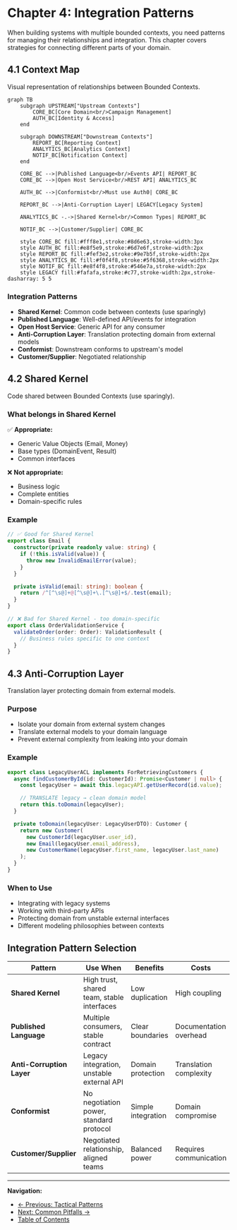 # Chapter 4: Integration Patterns

When building systems with multiple bounded contexts, you need patterns for managing their relationships and integration. This chapter covers strategies for connecting different parts of your domain.

## 4.1 Context Map

Visual representation of relationships between Bounded Contexts.

```mermaid
graph TB
    subgraph UPSTREAM["Upstream Contexts"]
        CORE_BC[Core Domain<br/>Campaign Management]
        AUTH_BC[Identity & Access]
    end

    subgraph DOWNSTREAM["Downstream Contexts"]
        REPORT_BC[Reporting Context]
        ANALYTICS_BC[Analytics Context]
        NOTIF_BC[Notification Context]
    end

    CORE_BC -->|Published Language<br/>Events API| REPORT_BC
    CORE_BC -->|Open Host Service<br/>REST API| ANALYTICS_BC

    AUTH_BC -->|Conformist<br/>Must use Auth0| CORE_BC

    REPORT_BC -->|Anti-Corruption Layer| LEGACY[Legacy System]

    ANALYTICS_BC -.->|Shared Kernel<br/>Common Types| REPORT_BC

    NOTIF_BC -->|Customer/Supplier| CORE_BC

    style CORE_BC fill:#fff8e1,stroke:#8d6e63,stroke-width:3px
    style AUTH_BC fill:#e8f5e9,stroke:#6d7e6f,stroke-width:2px
    style REPORT_BC fill:#fef3e2,stroke:#9e7b5f,stroke-width:2px
    style ANALYTICS_BC fill:#f0f4f8,stroke:#5f6368,stroke-width:2px
    style NOTIF_BC fill:#e8f4f8,stroke:#546e7a,stroke-width:2px
    style LEGACY fill:#fafafa,stroke:#c77,stroke-width:2px,stroke-dasharray: 5 5
```

### Integration Patterns

* **Shared Kernel**: Common code between contexts (use sparingly)
* **Published Language**: Well-defined API/events for integration
* **Open Host Service**: Generic API for any consumer
* **Anti-Corruption Layer**: Translation protecting domain from external models
* **Conformist**: Downstream conforms to upstream's model
* **Customer/Supplier**: Negotiated relationship

## 4.2 Shared Kernel

Code shared between Bounded Contexts (use sparingly).

### What belongs in Shared Kernel

✅ **Appropriate:**

* Generic Value Objects (Email, Money)
* Base types (DomainEvent, Result)
* Common interfaces

❌ **Not appropriate:**

* Business logic
* Complete entities
* Domain-specific rules

### Example

```typescript
// ✅ Good for Shared Kernel
export class Email {
  constructor(private readonly value: string) {
    if (!this.isValid(value)) {
      throw new InvalidEmailError(value);
    }
  }

  private isValid(email: string): boolean {
    return /^[^\s@]+@[^\s@]+\.[^\s@]+$/.test(email);
  }
}

// ❌ Bad for Shared Kernel - too domain-specific
export class OrderValidationService {
  validateOrder(order: Order): ValidationResult {
    // Business rules specific to one context
  }
}
```

## 4.3 Anti-Corruption Layer

Translation layer protecting domain from external models.

### Purpose

* Isolate your domain from external system changes
* Translate external models to your domain language
* Prevent external complexity from leaking into your domain

### Example

```typescript
export class LegacyUserACL implements ForRetrievingCustomers {
  async findCustomerById(id: CustomerId): Promise<Customer | null> {
    const legacyUser = await this.legacyAPI.getUserRecord(id.value);

    // TRANSLATE legacy → clean domain model
    return this.toDomain(legacyUser);
  }

  private toDomain(legacyUser: LegacyUserDTO): Customer {
    return new Customer(
      new CustomerId(legacyUser.user_id),
      new Email(legacyUser.email_address),
      new CustomerName(legacyUser.first_name, legacyUser.last_name)
    );
  }
}
```

### When to Use

* Integrating with legacy systems
* Working with third-party APIs
* Protecting domain from unstable external interfaces
* Different modeling philosophies between contexts

## Integration Pattern Selection

| Pattern                   | Use When                                   | Benefits           | Costs                  |
| ------------------------- | ------------------------------------------ | ------------------ | ---------------------- |
| **Shared Kernel**         | High trust, shared team, stable interfaces | Low duplication    | High coupling          |
| **Published Language**    | Multiple consumers, stable contract        | Clear boundaries   | Documentation overhead |
| **Anti-Corruption Layer** | Legacy integration, unstable external API  | Domain protection  | Translation complexity |
| **Conformist**            | No negotiation power, standard protocol    | Simple integration | Domain compromise      |
| **Customer/Supplier**     | Negotiated relationship, aligned teams     | Balanced power     | Requires communication |

***

**Navigation:**

* [← Previous: Tactical Patterns](03-tactical-patterns.md)
* [Next: Common Pitfalls →](05-common-pitfalls.md)
* [Table of Contents](../../#table-of-contents)
